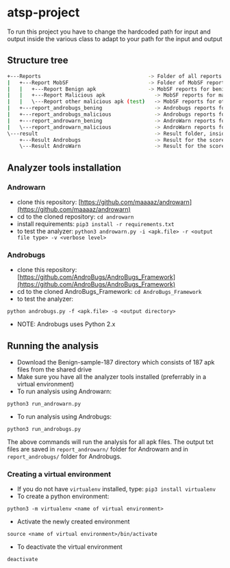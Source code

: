 # atsp-project
To run this project you have to change the hardcoded path for input and output inside the various class to adapt to your path for the input and output

## Structure tree
``` bash
+---Reports		                              -> Folder of all reports
|   +---Report MobSF		                  -> Folder of MobSF reports 
|   |   +---Report Benign apk		          -> MobSF reports for bening apk dataset
|   |   +---Report Malicious apk		        -> MobSF reports for malicious apk dataset 
|   |   \---Report other malicious apk (test)	-> MobSF reports for other malicious apk
|   +---report_androbugs_bening		            -> Androbugs reports for bening apk dataset
|   +---report_androbugs_malicious		        -> Androbugs reports for malicious apk dataset 
|   +---report_androwarn_bening		            -> AndroWarn reports for bening apk dataset
|   \---report_androwarn_malicious		        -> AndroWarn reports for malicious apk dataset 
\---result		                                -> Result folder, inside the result of the combined scores for the apks
    +---Result Androbugs		                -> Result for the scores of Androbugs
    \---Result AndroWarn		                -> Result for the scores of AndroWarn
```
## Analyzer tools installation

### Androwarn
* clone this repository: [https://github.com/maaaaz/androwarn](https://github.com/maaaaz/androwarn)
* cd to the cloned repository: `cd androwarn`
* install requirements: `pip3 install -r requirements.txt`
* to test the analyzer:
```python3 androwarn.py -i <apk.file> -r <output file type> -v <verbose level> ```

### Androbugs
* clone this repository: [https://github.com/AndroBugs/AndroBugs_Framework](https://github.com/AndroBugs/AndroBugs_Framework)
* cd to the cloned AndroBugs_Framework: `cd AndroBugs_Framework`
* to test the analyzer:
```
python androbugs.py -f <apk.file> -o <output directory>
```
* NOTE: Androbugs uses Python 2.x

## Running the analysis
* Download the Benign-sample-187 directory which consists of 187 apk files from the shared drive
* Make sure you have all the analyzer tools installed (preferrably in a virtual environment)
* To run analysis using Androwarn:
```
python3 run_androwarn.py
```
* To run analysis using Androbugs:
```
python3 run_androbugs.py
```

The above commands will run the analysis for all apk files. The output txt files are saved in `report_androwarn/` folder for Androwarn and in `report_androbugs/` folder for Androbugs.

### Creating a virtual environment
* If you do not have `virtualenv` installed, type: `pip3 install virtualenv`
* To create a python environment:
```
python3 -m virtualenv <name of virtual environment>
```
* Activate the newly created environment
```
source <name of virtual environment>/bin/activate
```
* To deactivate the virtual environment
```
deactivate
```
